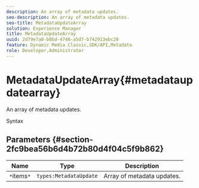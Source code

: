 ```yaml
---
description: An array of metadata updates.
seo-description: An array of metadata updates.
seo-title: MetadataUpdateArray
solution: Experience Manager
title: MetadataUpdateArray
uuid: 2d79e7a0-b8bd-4746-a5d7-b742913ebc20
feature: Dynamic Media Classic,SDK/API,Metadata
role: Developer,Administrator
---
```


# MetadataUpdateArray{#metadataupdatearray}

An array of metadata updates.

 Syntax 

## Parameters {#section-2fc9bea56b6d4b72b80d4f04c5f9b862}

|  Name  | Type  | Description  |
|---|---|---|
|  `*`items`*`  | `types:MetadataUpdate`  | Array of metadata updates.  |

